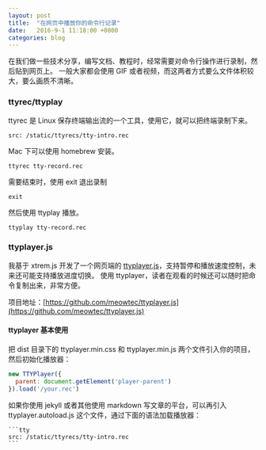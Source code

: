 ```yaml
---
layout: post
title:  "在网页中播放你的命令行记录"
date:   2016-9-1 11:18:00 +0800
categories: blog
---
```

在我们做一些技术分享，编写文档、教程时，经常需要对命令行操作进行录制，然后贴到网页上。
一般大家都会使用 GIF 或者视频，而这两者方式要么文件体积较大，要么画质不清晰。
<!--more-->

### ttyrec/ttyplay
ttyrec 是 Linux 保存终端输出流的一个工具，使用它，就可以把终端录制下来。

```tty
src: /static/ttyrecs/tty-intro.rec
```

Mac 下可以使用 homebrew 安装。

```
ttyrec tty-record.rec
```

需要结束时，使用 exit 退出录制

```
exit
```

然后使用 ttyplay 播放。

```
ttyplay tty-record.rec
```

### ttyplayer.js

我基于 xtrem.js 开发了一个网页端的 [ttyplayer.js](https://meowtec.github.io/ttyplayer.js/)，支持暂停和播放速度控制，未来还可能支持播放进度切换。
使用 ttyplayer，读者在观看的时候还可以随时把命令复制出来，非常方便。

项目地址：[https://github.com/meowtec/ttyplayer.js](https://github.com/meowtec/ttyplayer.js)

#### ttyplayer 基本使用
把 dist 目录下的 ttyplayer.min.css 和 ttyplayer.min.js 两个文件引入你的项目，然后初始化播放器：

``` javascript
new TTYPlayer({
  parent: document.getElement('player-parent')
}).load('/your.rec')
```

如果你使用 jekyll 或者其他使用 markdown 写文章的平台，可以再引入 ttyplayer.autoload.js 这个文件，通过下面的语法加载播放器：

<pre>
<code>&#96;&#96;&#96;tty
src: /static/ttyrecs/tty-intro.rec
&#96;&#96;&#96;</code>
</pre>
